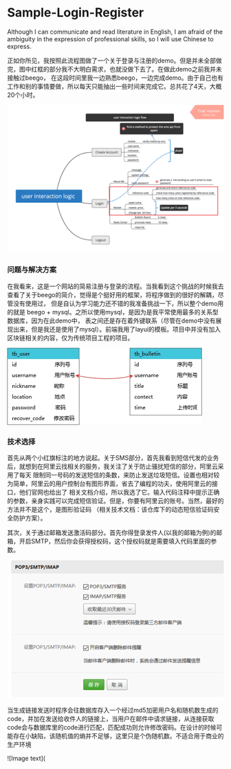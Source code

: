 # Sample-Login-Register

Although I can communicate and read literature in English, I am afraid of the ambiguity in the expression of professional skills, 
so I will use Chinese to express.

正如你所见，我按照此流程图做了一个关于登录与注册的demo。但是并未全部做完，图中红框的部分我不大明白需求，也就没做下去了。在做此demo之前我并未接触过beego，
在这段时间里我一边熟悉beego，一边完成demo。由于自己也有工作和别的事情要做，所以每天只能抽出一些时间来完成它。总共花了4天，大概20个小时。

![Image text](https://github.com/RobinLG/Sample-Register-Login/blob/master/img/user%20interaction%20logic%20ver.02.png)

###  问题与解决方案
在我看来，这是一个网站的简易注册与登录的流程。当我看到这个挑战的时候我去查看了关于beego的简介，觉得是个挺好用的框架，将程序做到的很好的解耦，尽管没有使用过，
但是自认为学习能力还不错的我准备挑战一下，所以整个demo用的就是 beego + mysql。之所以使用mysql，是因为是我平常使用最多的关系型数据库，因为在此demo中，
表之间还是存在着外键联系（尽管在demo中没有展现出来，但是我还是使用了mysql）。前端我用了layui的模板。项目中并没有加入区块链相关的内容，仅为传统项目工程的项目。

![Image text](https://github.com/RobinLG/Sample-Register-Login/blob/master/img/table.jpg)

###  技术选择
首先从两个小红旗标注的地方说起。关于SMS部分，首先我看到短信代发的业务后，就想到在阿里云找相关的服务，我关注了关于防止骚扰短信的部分，阿里云采用了每天
限制同一号码的发送短信的条数，来防止发送垃圾短信。设置也相对较为简单，阿里云的用户控制台有图形界面，省去了编程的功夫，使用阿里云的接口，他们官网也给出了
相关文档介绍，所以我选了它。输入代码注释中提示正确的参数，亲身实践可以完成短信验证。但是，你要有阿里云的账号。当然，最好的方法并不是这个，是图形验证码
（相关技术文档：该仓库下的动态短信验证码安全防护方案）。

其次，关于通过邮箱发送激活码部分。首先你得登录发件人(以我的邮箱为例)的邮箱，开启SMTP，然后你会获得授权码，这个授权码就是需要填入代码里面的参数。

![Image text](https://github.com/RobinLG/Sample-Register-Login/blob/master/img/1.png)

当生成链接发送时程序会往数据库存入一个经过md5加密用户名和随机数生成的code，并加在发送给收件人的链接上，当用户在邮件中请求链接，从连接获取code会与数据库里的code进行匹配，匹配成功则允许修改密码。在设计的时候可能存在小缺陷，该随机值的熵并不足够，这里只是个伪随机数。不适合用于商业的生产环境

![Image text](

